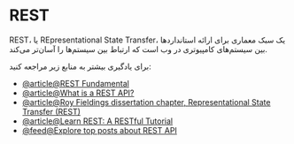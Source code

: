 # REST

REST، یا REpresentational State Transfer، یک سبک معماری برای ارائه استانداردها بین سیستم‌های کامپیوتری در وب است که ارتباط بین سیستم‌ها را آسان‌تر می‌کند.

برای یادگیری بیشتر به منابع زیر مراجعه کنید:

- [@article@REST Fundamental](https://dev.to/cassiocappellari/fundamentals-of-rest-api-2nag)
- [@article@What is a REST API?](https://www.redhat.com/en/topics/api/what-is-a-rest-api)
- [@article@Roy Fieldings dissertation chapter, Representational State Transfer (REST)](https://www.ics.uci.edu/~fielding/pubs/dissertation/rest_arch_style.htm)
- [@article@Learn REST: A RESTful Tutorial](https://restapitutorial.com/)
- [@feed@Explore top posts about REST API](https://app.daily.dev/tags/rest-api?ref=roadmapsh)
